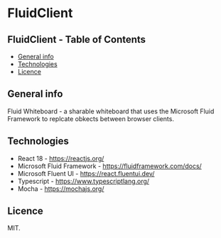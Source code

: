 # FluidClient

## FluidClient - Table of Contents
* [General info](#general-info)
* [Technologies](#technologies)
* [Licence](#licence)

## General info
Fluid Whiteboard - a sharable whiteboard that uses the Microsoft Fluid Framework to replcate obkects between browser clients. 

## Technologies 
* React 18 - https://reactjs.org/
* Microsoft Fluid Framework - https://fluidframework.com/docs/
* Microsoft Fluent UI - https://react.fluentui.dev/
* Typescript - https://www.typescriptlang.org/
* Mocha - https://mochajs.org/

## Licence

MIT.




